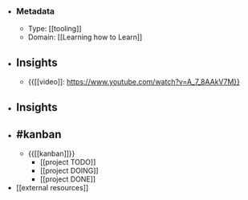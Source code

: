 - ### Metadata
    - Type: [[tooling]]
    - Domain: [[Learning how to Learn]]
- ## Insights
    - {{[[video]]: https://www.youtube.com/watch?v=A_7_8AAkV7M}}
- ## Insights
- ## #kanban
    - {{[[kanban]]}}
        - [[project TODO]]
        - [[project DOING]]
        - [[project DONE]]
- [[external resources]]
